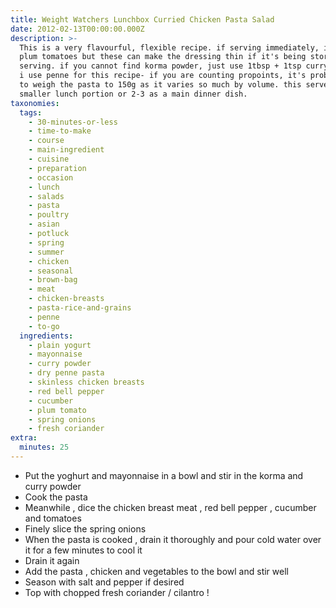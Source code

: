 ```yaml
---
title: Weight Watchers Lunchbox Curried Chicken Pasta Salad
date: 2012-02-13T00:00:00.000Z
description: >-
  This is a very flavourful, flexible recipe. if serving immediately, i add baby
  plum tomatoes but these can make the dressing thin if it's being stored before
  serving. if you cannot find korma powder, just use 1tbsp + 1tsp curry powder.
  i use penne for this recipe- if you are counting propoints, it's probably best
  to weigh the pasta to 150g as it varies so much by volume. this serves 4 as a
  smaller lunch portion or 2-3 as a main dinner dish.
taxonomies:
  tags:
    - 30-minutes-or-less
    - time-to-make
    - course
    - main-ingredient
    - cuisine
    - preparation
    - occasion
    - lunch
    - salads
    - pasta
    - poultry
    - asian
    - potluck
    - spring
    - summer
    - chicken
    - seasonal
    - brown-bag
    - meat
    - chicken-breasts
    - pasta-rice-and-grains
    - penne
    - to-go
  ingredients:
    - plain yogurt
    - mayonnaise
    - curry powder
    - dry penne pasta
    - skinless chicken breasts
    - red bell pepper
    - cucumber
    - plum tomato
    - spring onions
    - fresh coriander
extra:
  minutes: 25
---
```

 - Put the yoghurt and mayonnaise in a bowl and stir in the korma and curry powder
 - Cook the pasta
 - Meanwhile , dice the chicken breast meat , red bell pepper , cucumber and tomatoes
 - Finely slice the spring onions
 - When the pasta is cooked , drain it thoroughly and pour cold water over it for a few minutes to cool it
 - Drain it again
 - Add the pasta , chicken and vegetables to the bowl and stir well
 - Season with salt and pepper if desired
 - Top with chopped fresh coriander / cilantro !
